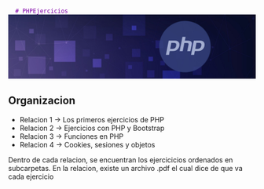 <code style='color: #8100a8ff'>
  # PHPEjercicios
</code>

<!--
<div align="center">
  <img width="20" />
   <img src="https://skillicons.dev/icons?i=php" height="60" alt="python logo"  />
  <img width="20" />
</div>
-->
<div aling="center">
  <img src="./assets/banner.jpg" alt="php imagen"/>
</div>

## Organizacion
 - Relacion 1 -> Los primeros ejercicios de PHP
 - Relacion 2 -> Ejercicios con PHP y Bootstrap
 - Relacion 3 -> Funciones en PHP
 - Relacion 4 -> Cookies, sesiones y objetos
  
Dentro de cada relacion, se encuentran los ejercicicios ordenados en subcarpetas. 
En la relacion, existe un archivo .pdf el cual dice de que va cada ejercicio
